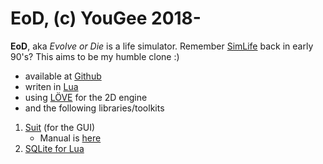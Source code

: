 # EoD, (c) YouGee 2018-

**EoD**, aka *Evolve or Die* is a life simulator.
Remember [SimLife](https://en.wikipedia.org/wiki/SimLife) back in early 90's? This aims to be my humble clone :)

* available at [Github](https://github.com/YouGee/EoD)
* writen in [Lua](https://www.lua.org/)
* using [LÖVE](https://love2d.org/) for the 2D engine
* and the following libraries/toolkits
1. [Suit](https://github.com/vrld/suit) (for the GUI)
	* Manual is [here](https://suit.readthedocs.io/en/latest/)
2. [SQLite for Lua](https://github.com/CentauriSoldier/SQLite3-for-Lua)